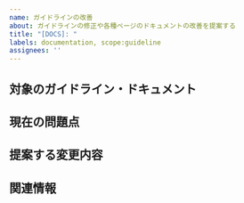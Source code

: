 ```yaml
---
name: ガイドラインの改善
about: ガイドラインの修正や各種ページのドキュメントの改善を提案する
title: "[DOCS]: "
labels: documentation, scope:guideline
assignees: ''
---
```


##  対象のガイドライン・ドキュメント
<!-- 改善が必要なドキュメントのURLや場所を記述してください -->

## 現在の問題点
<!-- 現在のドキュメントの何が問題なのか説明してください -->

## 提案する変更内容
<!-- どのように改善すべきか提案してください -->

## 関連情報
<!-- 関連する情報や参考資料があれば記述してください -->

